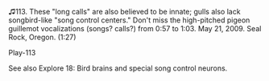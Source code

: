 ♫113. These "long calls" are also believed to be innate; gulls also lack
songbird-like "song control centers." Don't miss the high-pitched pigeon
guillemot vocalizations (songs? calls?) from 0:57 to 1:03. May 21, 2009.
Seal Rock, Oregon. (1:27)

Play-113

See also Explore 18: Bird brains and special song control neurons.
